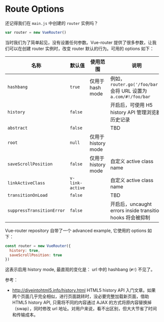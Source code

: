 # Route Options

还记得我们在 `main.js` 中创建的 `router` 实例吗？

```js
var router = new VueRouter()
```

当时我们为了简单起见，没有设置任何参数。Vue-router 提供了很多参数，让我们可以在创建 router 实例时，改变 router 默认的行为。可用的 options 如下：

名称    | 默认值    | 使用范围  |  说明
--------|-----------|-----------|------
`hashbang` | `true` | 仅用于 hash mode | 例如，`router.go('/foo/bar')` 会将 URL 设置为 `a.com/#!/foo/bar`
`history` | `false` | | 开启后，可使用 H5 history API 管理浏览器历史记录
`abstract` | `false` | | TBD
`root` | `null` | 仅用于 history mode | 
`saveScrollPosition` | `false` | 仅用于 history mode | 自定义 active class name 
`linkActiveClass` | `v-link-active` | | 自定义 active class name 
`transitionOnLoad` | `false` | | TBD
`suppressTransitionError` | `false` | | 开启后，uncaught errors inside transition hooks 将会被抑制

Vue-router repository 自带了一个 advanced example, 它使用的 options 如下：

```js
const router = new VueRouter({
  history: true,
  saveScrollPosition: true
})
```

这表示启用 history mode, 最直观的变化是： url 中的 hashbang (`#!`) 不见了。

参考：

- http://diveintohtml5.info/history.html HTML5 history API 入门文章。如果两个页面几乎完全相似，进行页面跳转时，没必要完整加载新页面，借助 HTML5 history API, 只需将不同的内容通过 AJAX 的方式将原内容替换掉（swap），同时修改 url 地址。对用户来说，看不出区别，但大大节省了时间和传输成本。
